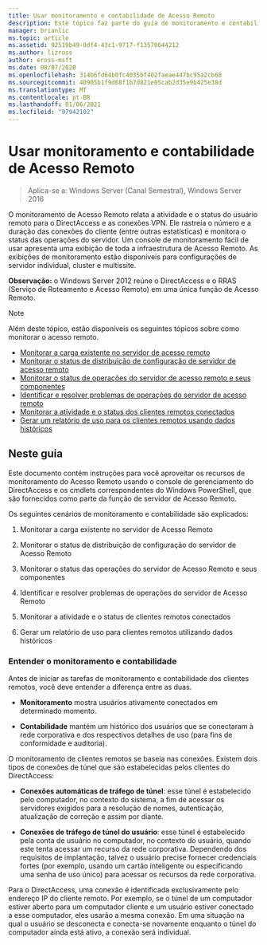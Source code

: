 ```yaml
---
title: Usar monitoramento e contabilidade de Acesso Remoto
description: Este tópico faz parte do guia de monitoramento e contabilidade de acesso remoto no Windows Server 2016.
manager: brianlic
ms.topic: article
ms.assetid: 92519b49-0df4-43c1-9717-f13570644212
ms.author: lizross
author: eross-msft
ms.date: 08/07/2020
ms.openlocfilehash: 314b6fd64b0fc4035bf402faeae447bc95a2cb68
ms.sourcegitcommit: 40905b1f9d68f1b7d821e05cab2d35e9b425e38d
ms.translationtype: MT
ms.contentlocale: pt-BR
ms.lasthandoff: 01/06/2021
ms.locfileid: "97942102"
---
```

# <a name="use-remote-access-monitoring-and-accounting"></a>Usar monitoramento e contabilidade de Acesso Remoto

>Aplica-se a: Windows Server (Canal Semestral), Windows Server 2016

O monitoramento de Acesso Remoto relata a atividade e o status do usuário remoto para o DirectAccess e as conexões VPN. Ele rastreia o número e a duração das conexões do cliente (entre outras estatísticas) e monitora o status das operações do servidor. Um console de monitoramento fácil de usar apresenta uma exibição de toda a infraestrutura de Acesso Remoto. As exibições de monitoramento estão disponíveis para configurações de servidor individual, cluster e multissite.

**Observação:** o Windows Server 2012 reúne o DirectAccess e o RRAS (Serviço de Roteamento e Acesso Remoto) em uma única função de Acesso Remoto.

> [!NOTE]
> Além deste tópico, estão disponíveis os seguintes tópicos sobre como monitorar o acesso remoto.
>
> -   [Monitorar a carga existente no servidor de acesso remoto](Monitor-the-existing-load-on-the-Remote-Access-server.md)
> -   [Monitorar o status de distribuição de configuração de servidor de acesso remoto](Monitor-the-configuration-distribution-status-of-the-Remote-Access-server.md)
> -   [Monitorar o status de operações do servidor de acesso remoto e seus componentes](Monitor-the-operations-status-of-the-Remote-Access-server-and-its-components.md)
> -   [Identificar e resolver problemas de operações do servidor de acesso remoto](Identify-and-resolve-Remote-Access-server-operations-problems.md)
> -   [Monitorar a atividade e o status dos clientes remotos conectados](Monitor-connected-remote-clients-for-activity-and-status.md)
> -   [Gerar um relatório de uso para os clientes remotos usando dados históricos](Generate-a-usage-report-for-remote-clients-using-historical-data.md)

## <a name="in-this-guide"></a>Neste guia
Este documento contém instruções para você aproveitar os recursos de monitoramento do Acesso Remoto usando o console de gerenciamento do DirectAccess e os cmdlets correspondentes do Windows PowerShell, que são fornecidos como parte da função de servidor de Acesso Remoto.

Os seguintes cenários de monitoramento e contabilidade são explicados:

1.  Monitorar a carga existente no servidor de Acesso Remoto

2.  Monitorar o status de distribuição de configuração do servidor de Acesso Remoto

3.  Monitorar o status das operações do servidor de Acesso Remoto e seus componentes

4.  Identificar e resolver problemas de operações do servidor de Acesso Remoto

5.  Monitorar a atividade e o status de clientes remotos conectados

6.  Gerar um relatório de uso para clientes remotos utilizando dados históricos

### <a name="understand-monitoring-and-accounting"></a>Entender o monitoramento e contabilidade
Antes de iniciar as tarefas de monitoramento e contabilidade dos clientes remotos, você deve entender a diferença entre as duas.

-   **Monitoramento** mostra usuários ativamente conectados em determinado momento.

-   **Contabilidade** mantém um histórico dos usuários que se conectaram à rede corporativa e dos respectivos detalhes de uso (para fins de conformidade e auditoria).

O monitoramento de clientes remotos se baseia nas conexões. Existem dois tipos de conexões de túnel que são estabelecidas pelos clientes do DirectAccess:

-   **Conexões automáticas de tráfego de túnel**: esse túnel é estabelecido pelo computador, no contexto do sistema, a fim de acessar os servidores exigidos para a resolução de nomes, autenticação, atualização de correção e assim por diante.

-   **Conexões de tráfego de túnel do usuário**: esse túnel é estabelecido pela conta de usuário no computador, no contexto do usuário, quando este tenta acessar um recurso da rede corporativa. Dependendo dos requisitos de implantação, talvez o usuário precise fornecer credenciais fortes (por exemplo, usando um cartão inteligente ou especificando uma senha de uso único) para acessar os recursos da rede corporativa.

Para o DirectAccess, uma conexão é identificada exclusivamente pelo endereço IP do cliente remoto. Por exemplo, se o túnel de um computador estiver aberto para um computador cliente e um usuário estiver conectado a esse computador, eles usarão a mesma conexão. Em uma situação na qual o usuário se desconecta e conecta-se novamente enquanto o túnel do computador ainda está ativo, a conexão será individual.



